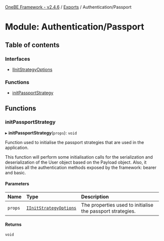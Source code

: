 [OneBE Framework - v2.4.6](../README.md) / [Exports](../modules.md) / Authentication/Passport

# Module: Authentication/Passport

## Table of contents

### Interfaces

- [IInitStrategyOptions](../interfaces/Authentication_Passport.IInitStrategyOptions.md)

### Functions

- [initPassportStrategy](Authentication_Passport.md#initpassportstrategy)

## Functions

### initPassportStrategy

▸ **initPassportStrategy**(`props`): `void`

Function used to initialise the passport strategies that are used in the application.

This function will perform some initialisation calls for the serialization and
deserialization of the User object based on the Payload object. Also, it initialises
all the authentication methods exposed by the framework: bearer and basic.

#### Parameters

| Name | Type | Description |
| :------ | :------ | :------ |
| `props` | [`IInitStrategyOptions`](../interfaces/Authentication_Passport.IInitStrategyOptions.md) | The properties used to initialise the passport strategies. |

#### Returns

`void`
